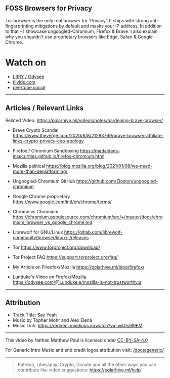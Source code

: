 ## FOSS Browsers for Privacy
Tor browser is the only real browser for 'Privacy'. It ships with strong anti-fingerprinting mitigations by default and masks your IP address. In addition to that - I showcase ungoogled-Chromium, Firefox & Brave. I also explain why you shouldn't use proprietary browsers like Edge, Safari & Google Chrome.

# Watch on
- [LBRY / Odysee](https://odysee.com/@polarhive:e/foss-browsers-for-privacy-desktop:0)
- [tilvids.com](https://tilvids.com/videos/watch/38bb8f48-5e62-4df4-96a4-22cd57a9cac0)
- [peertube.social](https://peertube.social/videos/watch/75475bae-401d-4981-8754-db400fe051c6)
 
---
## Articles / Relevant Links
Related Video: https://polarhive.ml/videos/notes/hardening-brave-browser/

- Brave Crypto Scandal
https://www.theverge.com/2020/6/8/21283769/brave-browser-affiliate-links-crypto-privacy-ceo-apology

- Firefox / Chromium Sandboxing
https://madaidans-insecurities.github.io/firefox-chromium.html

- Mozilla political
https://blog.mozilla.org/blog/2021/01/08/we-need-more-than-deplatforming/

- Ungoogled-Chromium GitHub
https://github.com/Eloston/ungoogled-chromium

- Google Chrome proprietary
https://www.google.com/intl/en/chrome/terms/

- Chrome vs Chromium
https://chromium.googlesource.com/chromium/src/+/master/docs/chromium_browser_vs_google_chrome.md

- Librewolf for GNU/Linux
https://gitlab.com/librewolf-community/browser/linux/-/releases

- Tor 
https://www.torproject.org/download/

- Tor Project FAQ
https://support.torproject.org/faq/

- My Article on Fireofox/Mozilla
https://polarhive.ml/blog/firefox/

- Lunduke's Video on Firefox/Mozilla
https://odysee.com/@Lunduke:e/mozilla-is-not-trustworthy:a

---
## Attribution
- Track Title: Say Yeah 
- Music by Topher Mohr and Alex Elena
- Music Link: https://redirect.invidious.io/watch?v=-wiUIs9I9EM

---
This video by Nathan Matthew Paul is licensed under [CC-BY-SA-4.0](https://creativecommons.org/licenses/by-sa/4.0/)

For Generic Intro Music and end credit logos attribution visit: [/docs/generic/](https://codeberg.org/polarhive/videos/src/branch/main/docs/generic) 

---
> Patreon, Liberapay, Crypto, Donate and all the other ways you can contribute like video suggestions: https://polarhive.ml/help